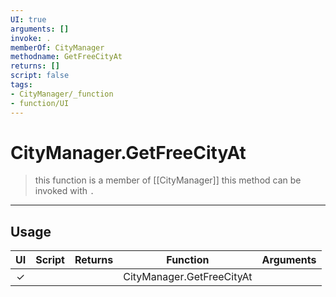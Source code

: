 ```yaml
---
UI: true
arguments: []
invoke: .
memberOf: CityManager
methodname: GetFreeCityAt
returns: []
script: false
tags:
- CityManager/_function
- function/UI
---
```

# CityManager.GetFreeCityAt
> this function is a member of [[CityManager]]
> this method can be invoked with `.`
-----
## Usage
|  UI | Script | Returns | Function | Arguments |
|:---:|:------:|-------:|:--------:|:---------|
|✓| ||CityManager.GetFreeCityAt||
